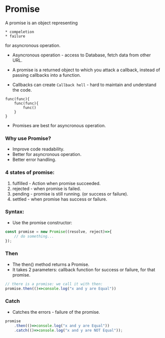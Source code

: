 # Promise

A promise is an object representing 

    * compeletion
    * failure
for asyncronous operation. 

* Asyncronous operation - access to Database, fetch data from other URL.  

* A promise is a returned object to which you attack a callback, instead of passing callbacks into a function. 
* Callbacks can create `Callback hell` - hard to maintain and understand the code. 
```
func(func){
    func(func){
        func()
    }
}
```
* Promises are best for asyncronous operation. 

### Why use Promise?
* Improve code readability. 
* Better for asyncronous operation. 
* Better error handling.

### 4 states of promise:

1. fulfilled - Action when promise succeeded. 
2. rejected - when promise is failed. 
3. pending - promise is still running. (or success or failure). 
4. settled - when promise has success or failure. 

### Syntax:

* Use the promise constructor:
```js
const promise = new Promise((resolve, reject)=>{
    // do something... 
});
```

### Then

* The then() method returns a Promise. 
* It takes 2 parameters: callback function for success or failure, for that promise. 
```js
// there is a promise: we call it with then:
promise.then(()=>console.log("x and y are Equal"))
```

### Catch
* Catches the errors - failure of the promise. 
```js
promise
    .then(()=>console.log("x and y are Equal"))
    .catch(()=>console.log("x and y are NOT Equal"));

```
